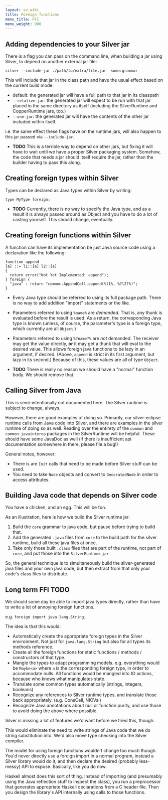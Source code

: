 ```yaml
---
layout: sv_wiki
title: Foreign functions
menu_title: FFI
menu_weight: 900
---
```


## Adding dependencies to your Silver jar

There is a flag you can pass on the command line, when building a jar using Silver, to depend on another external jar file:

```
silver --include-jar ./path/to/extra/file.jar  some:grammar
```

This will include that jar in the class path and have the usual effect based on the current build mode:

  * default: the generated jar will have a full path to that jar in its classpath
  * `--relative-jar`: the generated jar will expect to be run with that jar placed in the same directory as itself (including the SilverRuntime and CopperRuntime jars, too.)
  * `--one-jar`: the generated jar will have the contents of the other jar included within itself.

i.e. the same effect these flags have on the runtime jars, will also happen to this jar passed via `--include-jar`.

  * **TODO** This is a terrible way to depend on other jars, but fixing it will have to wait until we have a proper Silver packaging system. Somehow, the code that needs a jar should itself require the jar, rather than the builder having to pass this along.

## Creating foreign types within Silver

Types can be declared as Java types within Silver by writing:

```
type MyType foreign;
```

  * **TODO** Currently, there is no way to specify the Java type, and as a result it is always passed around as Object and you have to do a lot of casting yourself. This should change, eventually.

## Creating foreign functions within Silver

A function can have its implementation be just Java source code using a declaration like the following:

```
function append
[a] ::= l1::[a] l2::[a]
{
  return error("Not Yet Implemented: append");
} foreign {
  "java" : return "common.AppendCell.append(%l1%, %?l2?%)";
}
```

  * Every Java type should be referred to using its full package path. There is no way to add addition "import" statements or the like.
  * Parameters referred to using `%name%` are _demanded_. That is, any thunk is evaluated before the result is used. As a return, the corresponding Java type is known (unless, of course, the parameter's type is a foreign type, which currently are all `Object`.)
  * Parameters referred to using `%?name?%` are _not_ demanded. The receiver may get the value directly, **or** it may get a thunk that will eval to the desired value. This allows foreign java functions to be lazy in an argument, if desired. (Above, `append` is strict in its first argument, but lazy in its second.) Because of this, these values are all of type `Object`.

  * **TODO** There is really no reason we should have a "normal" function body. We should remove that.

## Calling Silver from Java

This is semi-intentionally not documented here. The Silver runtime is subject to change, always.

However, there are good examples of doing so. Primarily, our silver-eclipse runtime calls from Java code into Silver, and there are examples in the silver runtime of doing so as well. Reading over the entirety of the `common` and `common.javainterop` packages in the SilverRuntime will be helpful. These should have some JavaDoc as well (if there is insufficient api documentation somewhere in there, please file a bug!)

General notes, however:

  * There is are `Init` calls that need to be made before Silver stuff can be used.
  * You need to take `Node` objects and convert to `DecoratedNode` in order to access attributes.

## Building Java code that depends on Silver code

You have a chicken, and an egg. This will be fun.

As an illustration, here is how we build the Silver runtime jar:

  1. Build the `core` grammar to java code, but pause before trying to build that.
  1. Add the generated `.java` files from `core` to the build path for the silver runtime, build all these java files at once.
  1. Take only those built `.class` files that are part of the runtime, not part of `core`, and put those into the `SilverRuntime.jar`

So, the general technique is to simultaneously build the silver-generated java files and your own java code, but then extract from that only your code's class files to distribute.

## Long term FFI TODO

We should some day be able to import java types directly, rather than have to write a lot of annoying foreign functions.

e.g. `foreign import java.lang.String;`

The idea is that this would:

  * Automatically create the appropriate foreign types in the Silver environment. Not just for `java.lang.String` but also for all types its methods reference.
  * Create all the foreign functions for static functions / methods / constructors of that type.
  * Mangle the types to adapt programming models. e.g. everything would be `Maybe<a>` where `a` is the corresponding foreign type, in order to accommodate nulls. All functions would be mangled into IO actions, because who knows what manipulates state.
  * Translate some common types automatically (strings, integers, booleans)
  * Recognize any references to Silver runtime types, and translate those back appropriately. (e.g. ConsCell, NIOVal)
  * Recognize Java annotations about null or function purity, and use those to avoid doing the above where possible.

Silver is missing a lot of features we'd want before we tried this, though.

This would eliminate the need to write strings of Java code that we do string substitution into. We'd also move type checking into the Silver compiler.

The model for using foreign functions wouldn't change too much though. You'd never directly use a foreign import in a normal program, instead a Silver library would do it, and then declare the desired (probably less-messy) API to expose. Basically, like you do now.

Haskell almost does this sort of thing. Instead of importing (and presumably using the Java reflection stuff to inspect the class), you run a preprocessor that generates appropriate Haskell declarations from a C header file. Then you design the library's API internally using calls to those functions.
